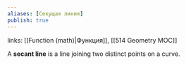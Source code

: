 ```yaml
---
aliases: [Секущая линия]
publish: true
---
```

links: [[Function (math)|Функция]], [[514 Geometry MOC]]


A **secant line** is a line joining two distinct points on a curve.